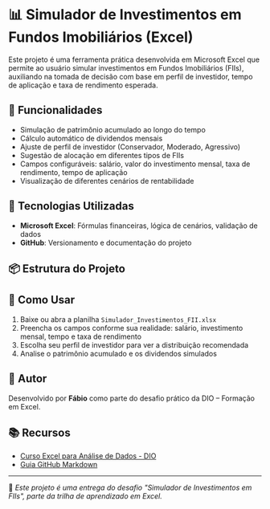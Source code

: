 # 📊 Simulador de Investimentos em Fundos Imobiliários (Excel)

Este projeto é uma ferramenta prática desenvolvida em Microsoft Excel que permite ao usuário simular investimentos em Fundos Imobiliários (FIIs), auxiliando na tomada de decisão com base em perfil de investidor, tempo de aplicação e taxa de rendimento esperada.

## 🚀 Funcionalidades

- Simulação de patrimônio acumulado ao longo do tempo
- Cálculo automático de dividendos mensais
- Ajuste de perfil de investidor (Conservador, Moderado, Agressivo)
- Sugestão de alocação em diferentes tipos de FIIs
- Campos configuráveis: salário, valor do investimento mensal, taxa de rendimento, tempo de aplicação
- Visualização de diferentes cenários de rentabilidade

## 🧠 Tecnologias Utilizadas

- **Microsoft Excel**: Fórmulas financeiras, lógica de cenários, validação de dados
- **GitHub**: Versionamento e documentação do projeto

## 📦 Estrutura do Projeto

## 📝 Como Usar

1. Baixe ou abra a planilha `Simulador_Investimentos_FII.xlsx`
2. Preencha os campos conforme sua realidade: salário, investimento mensal, tempo e taxa de rendimento
3. Escolha seu perfil de investidor para ver a distribuição recomendada
4. Analise o patrimônio acumulado e os dividendos simulados

## 👤 Autor

Desenvolvido por **Fábio** como parte do desafio prático da DIO – Formação em Excel.

## 📚 Recursos

- [Curso Excel para Análise de Dados - DIO](https://www.dio.me/)
- [Guia GitHub Markdown](https://docs.github.com/pt/github/writing-on-github)

---

📎 _Este projeto é uma entrega do desafio "Simulador de Investimentos em FIIs", parte da trilha de aprendizado em Excel._
